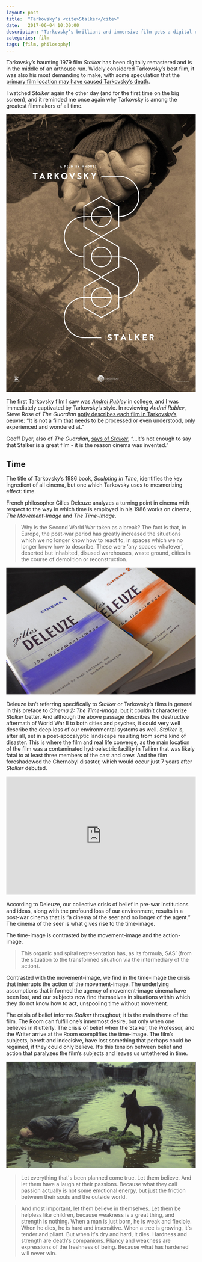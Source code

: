 ```yaml
---
layout: post
title:  "Tarkovsky’s <cite>Stalker</cite>"
date:   2017-06-04 10:30:00
description: "Tarkovsky’s brilliant and immersive film gets a digital restoration and a new audience."
categories: film
tags: [film, philosophy]
---
```


Tarkovsky’s haunting 1979 film _Stalker_ has been digitally remastered and is in the middle of an arthouse run. Widely considered Tarkovsky’s best film, it was also his most demanding to make, with some speculation that the [primary film location may have caused Tarkovsky’s death](http://www.tasteofcinema.com/2016/8-famous-directors-who-died-or-almost-died-making-their-films/).

I watched _Stalker_ again the other day (and for the first time on the big screen), and it reminded me once again why Tarkovsky is among the greatest filmmakers of all time.

![Stalker film poster](../assets/images/stalker.jpg)

The first Tarkovsky film I saw was [_Andrei Rublev_](https://www.criterion.com/films/300-andrei-rublev) in college, and I was immediately captivated by Tarkovsky’s style. In reviewing _Andrei Rublev_, Steve Rose of _The Guardian_ [aptly describes each film in Tarkovsky’s oeuvre](https://www.theguardian.com/film/2010/oct/20/andrei-rublev-tarkovsky-arthouse): “It is not a film that needs to be processed or even understood, only experienced and wondered at.” 

Geoff Dyer, also of _The Guardian_, [says of _Stalker_](https://www.theguardian.com/film/2009/feb/06/andrei-tarkovsky-stalker-russia-gulags-chernobyl), “...it's not enough to say that Stalker is a great film - it is the reason cinema was invented.”

## Time

The title of Tarkovsky’s 1986 book, _Sculpting in Time_, identifies the key ingredient of all cinema, but one which Tarkovsky uses to mesmerizing effect: time.

French philosopher Gilles Deleuze analyzes a turning point in cinema with respect to the way in which time is employed in his 1986 works on cinema, _The Movement-Image_ and _The Time-Image_. 

>Why is the Second World War taken as a break? The fact is that, in Europe, the post-war period has greatly increased the situations which we no longer know how to react to, in spaces which we no longer know how to describe. These were ‘any spaces whatever’, deserted but inhabited, disused warehouses, waste ground, cities in the course of demolition or reconstruction.

![Cinema books 1 and 2](../assets/images/cinema1_2.jpg)

Deleuze isn’t referring specifically to _Stalker_ or Tarkovsky’s films in general in this preface to _Cinema 2: The Time-Image_, but it couldn’t characterize _Stalker_ better. And although the above passage describes the destructive aftermath of World War II to both cities and psyches, it could very well describe the deep loss of our environmental systems as well. _Stalker_ is, after all, set in a post-apocalyptic landscape resulting from some kind of disaster. This is where the film and real life converge, as the main location of the film was a contaminated hydroelectric facility in Tallinn that was likely fatal to at least three members of the cast and crew. And the film foreshadowed the Chernobyl disaster, which would occur just 7 years after _Stalker_ debuted. 

<p><iframe width="100%" height="315" src="https://www.youtube.com/embed/JCuwthnCRpg?rel=0" frameborder="0" allow="autoplay; encrypted-media" allowfullscreen></iframe></p>

According to Deleuze, our collective crisis of belief in pre-war institutions and ideas, along with the profound loss of our environment, results in a post-war cinema that is “a cinema of the seer and no longer of the agent.” The cinema of the seer is what gives rise to the time-image.

The time-image is contrasted by the movement-image and the action-image.

>This organic and spiral representation has, as its formula, SAS’ (from the situation to the transformed situation via the intermediary of the action).

Contrasted with the movement-image, we find in the time-image the crisis that interrupts the action of the movement-image.   The underlying assumptions that informed the agency of movement-image cinema have been lost, and our subjects now find themselves in situations within which they do not know how to act, unspooling time without movement. 

The crisis of belief informs _Stalker_ throughout; it is the main theme of the film. The Room can fulfill one’s innermost desire, but only when one believes in it utterly. The crisis of belief when the Stalker, the Professor, and the Writer arrive at the Room exemplifies the time-image. The film’s subjects, bereft and indecisive, have lost something that perhaps could be regained, if they could only believe. It’s this tension between belief and action that paralyzes the film’s subjects and leaves us untethered in time.

![the stalker and a dog lying on a small patch of dirt in the middle of a wetland](../assets/images/stalker_dog.jpg#full)

> Let everything that's been planned come true. Let them believe. And let them have a laugh at their passions. Because what they call passion actually is not some emotional energy, but just the friction between their souls and the outside world. 

> And most important, let them believe in themselves. Let them be helpless like children, because weakness is a great thing, and strength is nothing. When a man is just born, he is weak and flexible. When he dies, he is hard and insensitive. When a tree is growing, it's tender and pliant. But when it's dry and hard, it dies. Hardness and strength are death's companions. Pliancy and weakness are expressions of the freshness of being. Because what has hardened will never win.